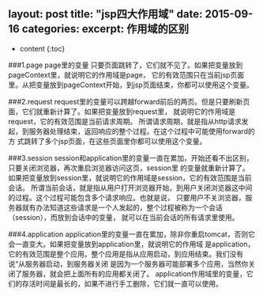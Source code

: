 layout: post
title:  "jsp四大作用域"
date:   2015-09-16 
categories: 
excerpt: 作用域的区别
---

* content
{:toc}



###1.page
page里的变量 只要页面跳转了，它们就不见了。如果把变量放到pageContext里，就说明它的作用域是page，
它的有效范围只在当前jsp页面里。从把变量放到pageContext开始，到jsp页面结束，你都可以使用这个变量。

###2.request
request里的变量可以跨越forward前后的两页。但是只要刷新页面，它们就重新计算了。如果把变量放到request里，
就说明它的作用域是request，它的有效范围是当前请求周期。
所谓请求周期，就是指从http请求发起，到服务器处理结束，返回响应的整个过程。在这个过程中可能使用forward的方
式跳转了多个jsp页面，在这些页面里你都可以使用这个变量。

###3.session
session和application里的变量一直在累加，开始还看不出区别，只要关闭浏览器，再次重启浏览器访问这页，session里
的变量就重新计算了。
如果把变量放到session里，就说明它的作用域是session，它的有效范围是当前会话。
所谓当前会话，就是指从用户打开浏览器开始，到用户关闭浏览器这中间的过程。这个过程可能包含多个请求响应。也就是说，
只要用户不关浏览器，服务器就有办法知道这些请求是一个人发起的，整个过程被称为一个会话（session），而放到会话中的变量，
就可以在当前会话的所有请求里使用。

###4.application
application里的变量一直在累加，除非你重启tomcat，否则它会一直变大。如果把变量放到application里，就说明它的作用域
是application，它的有效范围是整个应用。整个应用是指从应用启动，到应用结束。我们没有说“从服务器启动，到服务器关闭
是因为一个服务器可能部署多个应用，当然你关闭了服务器，就会把上面所有的应用都关闭了。
application作用域里的变量，它们的存活时间是最长的，如果不进行手工删除，它们就一直可以使用。
